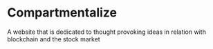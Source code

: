 # Compartmentalize
A website that is dedicated to thought provoking ideas in relation with blockchain and the stock market
